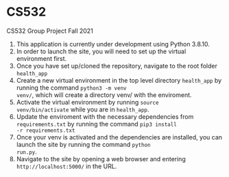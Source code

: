 # CS532
CS532 Group Project Fall 2021

1. This application is currently under development using Python 3.8.10. 
2. In order to launch the site, you will need to set up the virtual environment first.
3. Once you have set up/cloned the repository, navigate to the root folder <code>health_app</code>
4. Create a new virtual environment in the top level directory <code>health_app</code> by running the command <code>python3 -m venv venv/</code>, which will create a directory venv/ with the enviroment. 
5. Activate the virtual environment by running <code>source venv/bin/activate</code> while you are in <code>health_app</code>.
6. Update the enviroment with the necessary dependencies from <code>requirements.txt</code> by running the command <code>pip3 install -r requirements.txt</code>
7. Once your venv is activated and the dependencies are installed, you can launch the site by running the command <code>python run.py</code>.
8. Navigate to the site by opening a web browser and entering <code>http://localhost:5000/</code> in the URL. 